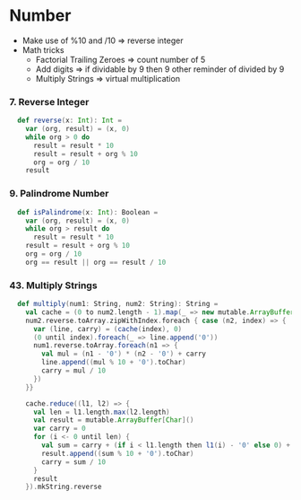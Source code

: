 # Number
* Make use of %10 and /10 => reverse integer 
* Math tricks
  * Factorial Trailing Zeroes => count number of 5
  * Add digits => if dividable by 9 then 9 other reminder of divided by 9
  * Multiply Strings => virtual multiplication

### 7. Reverse Integer
```scala
  def reverse(x: Int): Int =
    var (org, result) = (x, 0)
    while org > 0 do
      result = result * 10
      result = result + org % 10
      org = org / 10
    result
```

### 9. Palindrome Number
```scala
  def isPalindrome(x: Int): Boolean =
    var (org, result) = (x, 0)
    while org > result do
      result = result * 10
    result = result + org % 10
    org = org / 10
    org == result || org == result / 10
```

### 43. Multiply Strings
```scala
  def multiply(num1: String, num2: String): String =
    val cache = (0 to num2.length - 1).map(_ => new mutable.ArrayBuffer[Char]()).toArray
    num2.reverse.toArray.zipWithIndex.foreach { case (n2, index) => {
      var (line, carry) = (cache(index), 0)
      (0 until index).foreach(_ => line.append('0'))
      num1.reverse.toArray.foreach(n1 => {
        val mul = (n1 - '0') * (n2 - '0') + carry
        line.append((mul % 10 + '0').toChar)
        carry = mul / 10
      })
    }}

    cache.reduce((l1, l2) => {
      val len = l1.length.max(l2.length)
      val result = mutable.ArrayBuffer[Char]()
      var carry = 0
      for (i <- 0 until len) {
        val sum = carry + (if i < l1.length then l1(i) - '0' else 0) + (if i < l2.length then l2(i) - '0' else 0)
        result.append((sum % 10 + '0').toChar)
        carry = sum / 10
      }
      result
    }).mkString.reverse
```
